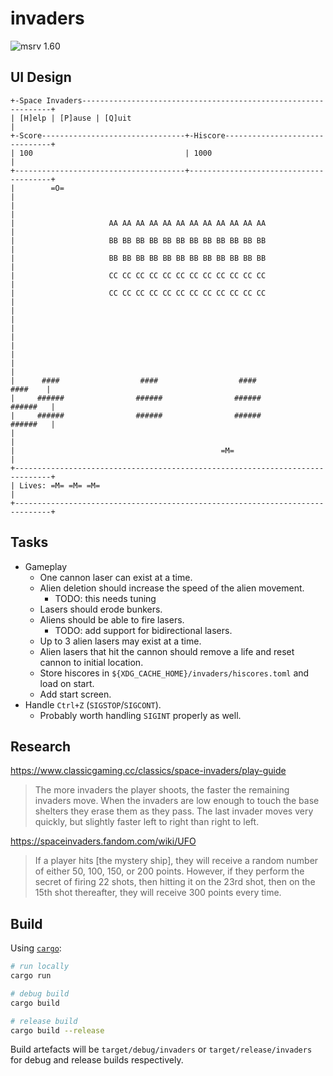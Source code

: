 # invaders

![msrv 1.60]

[msrv 1.60]: https://img.shields.io/badge/msrv-1.60-blue

## UI Design

```
+-Space Invaders---------------------------------------------------------------+
| [H]elp | [P]ause | [Q]uit                                                    |
+-Score--------------------------------+-Hiscore-------------------------------+
| 100                                  | 1000                                  |
+--------------------------------------+---------------------------------------+
|        =O=                                                                   |
|                                                                              |
|                     AA AA AA AA AA AA AA AA AA AA AA AA                      |
|                     BB BB BB BB BB BB BB BB BB BB BB BB                      |
|                     BB BB BB BB BB BB BB BB BB BB BB BB                      |
|                     CC CC CC CC CC CC CC CC CC CC CC CC                      |
|                     CC CC CC CC CC CC CC CC CC CC CC CC                      |
|                                                                              |
|                                                                              |
|                                                                              |
|                                                                              |
|      ####                  ####                  ####                ####    |
|     ######                ######                ######              ######   |
|     ######                ######                ######              ######   |
|                                                                              |
|                                              =M=                             |
+------------------------------------------------------------------------------+
| Lives: =M= =M= =M=                                                           |
+------------------------------------------------------------------------------+
```

## Tasks

- Gameplay
    - One cannon laser can exist at a time.
    - Alien deletion should increase the speed of the alien movement.
        - TODO: this needs tuning
    - Lasers should erode bunkers.
    - Aliens should be able to fire lasers.
        - TODO: add support for bidirectional lasers.
    - Up to 3 alien lasers may exist at a time.
    - Alien lasers that hit the cannon should remove a life and reset cannon to initial location.
    - Store hiscores in `${XDG_CACHE_HOME}/invaders/hiscores.toml` and load on start.
    - Add start screen.
- Handle `Ctrl+Z` (`SIGSTOP`/`SIGCONT`).
    - Probably worth handling `SIGINT` properly as well.

## Research

https://www.classicgaming.cc/classics/space-invaders/play-guide

> The more invaders the player shoots, the faster the remaining invaders move. When the invaders are low enough to touch the base shelters they erase them as they pass. The last invader moves very quickly, but slightly faster left to right than right to left.

https://spaceinvaders.fandom.com/wiki/UFO

> If a player hits [the mystery ship], they will receive a random number of either 50, 100, 150, or 200 points. However, if they perform the secret of firing 22 shots, then hitting it on the 23rd shot, then on the 15th shot thereafter, they will receive 300 points every time.

## Build

Using [`cargo`](https://doc.rust-lang.org/cargo/getting-started/installation.html):

```sh
# run locally
cargo run

# debug build
cargo build

# release build
cargo build --release
```

Build artefacts will be `target/debug/invaders` or `target/release/invaders` for debug and release
builds respectively.

